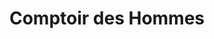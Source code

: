 ---
title: "Comptoir des Hommes"
url: /saint-amand-montrond/comptoir-des-hommes/
shop: vêtements
---